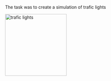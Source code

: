 The task was to create a simulation of trafic lights  

<img src="trafic_lights.png" alt="trafic lights" style="width:200px;"/>

